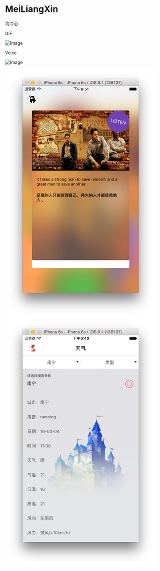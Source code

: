 # MeiLiangXin
梅凉心

GIF

![Image](https://raw.githubusercontent.com/Miaolegemi9527/MarkdownPhotos/master/MeiLiangXin/MLXGif.gif)

Voice

![Image](https://raw.githubusercontent.com/Miaolegemi9527/MarkdownPhotos/master/MeiLiangXin/MLXVoice.gif)


![Image](https://raw.githubusercontent.com/Miaolegemi9527/MarkdownPhotos/master/MeiLiangXin/MLXVoice2.png)  ![Image](https://raw.githubusercontent.com/Miaolegemi9527/MarkdownPhotos/master/MeiLiangXin/MLXWeather.png)  
